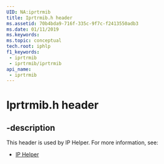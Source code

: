 ```yaml
---
UID: NA:iprtrmib
title: Iprtrmib.h header
ms.assetid: 70b4bda9-716f-335c-9f7c-f2413550adb3
ms.date: 01/11/2019
ms.keywords: 
ms.topic: conceptual
tech.root: iphlp
f1_keywords:
 - iprtrmib
 - iprtrmib/iprtrmib
api_name:
 - iprtrmib
---
```


# Iprtrmib.h header


## -description

This header is used by IP Helper. For more information, see:

- [IP Helper](../_iphlp/index.md)

